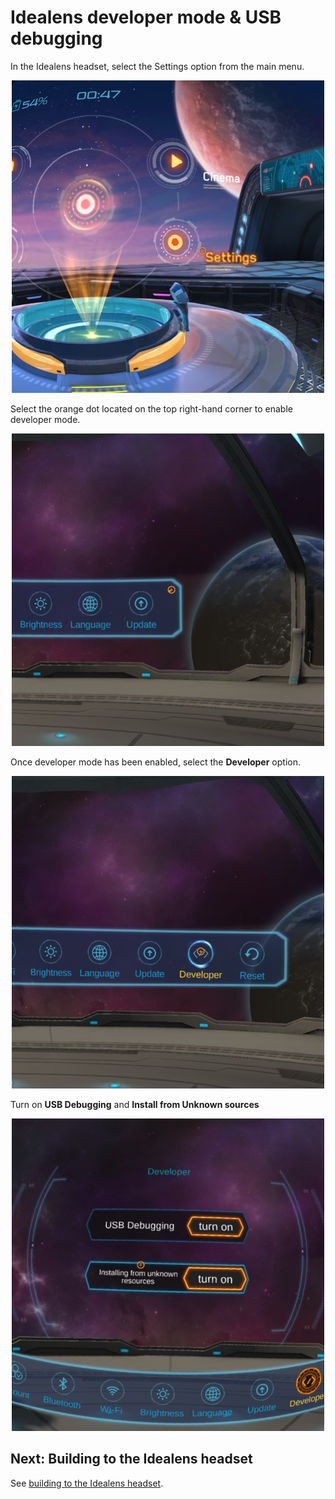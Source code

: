 # Idealens developer mode & USB debugging

In the Idealens headset, select the Settings option from the main menu.

<p align="center">
  <img alt="Select Settings" width="500px" src="assets/SelectSettings.png">
</p>

Select the orange dot located on the top right-hand corner to enable developer mode.

<p align="center">
  <img alt="Select the orange dot" width="500px" src="assets/SelectOrangeDot.png">
</p>

Once developer mode has been enabled, select the **Developer** option.

<p align="center">
  <img alt="Select the Developer option" width="500px" src="assets/SelectDeveloperOption.png">
</p>

Turn on **USB Debugging** and **Install from Unknown sources**

<p align="center">
  <img alt="Turn on USB Debugging and Install from Unknown sources" width="500px" src="assets/SelectInstallFromUnknownSources.png">
</p>

## Next: Building to the Idealens headset

See [building to the Idealens headset](/docs/building-to-idealens.md).
